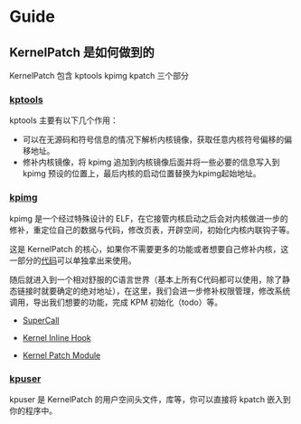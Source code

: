 # Guide

## KernelPatch 是如何做到的

KernelPatch 包含 kptools kpimg kpatch 三个部分

### [kptools](/tools/)

kptools 主要有以下几个作用：

- 可以在无源码和符号信息的情况下解析内核镜像，获取任意内核符号偏移的偏移地址。
- 修补内核镜像，将 kpimg 追加到内核镜像后面并将一些必要的信息写入到 kpimg 预设的位置上，最后内核的启动位置替换为kpimg起始地址。

### [kpimg](/kernel/)

kpimg 是一个经过特殊设计的 ELF，在它接管内核启动之后会对内核做进一步的修补，重定位自己的数据与代码，修改页表，开辟空间，初始化内核内联钩子等。  

这是 KernelPatch 的核心，如果你不需要更多的功能或者想要自己修补内核，这一部分的[代码](/kernel/base)可以单独拿出来使用。  

随后就进入到一个相对舒服的C语言世界（基本上所有C代码都可以使用，除了静态链接时就要确定的绝对地址），在这里，我们会进一步修补权限管理，修改系统调用，导出我们想要的功能，完成 KPM 初始化（todo）等。  

- [SuperCall](./super-syscall.md)

- [Kernel Inline Hook](./inline-hook.md)

- [Kernel Patch Module](./module.md)

### [kpuser](/user/)

kpuser 是 KernelPatch 的用户空间头文件，库等，你可以直接将 kpatch 嵌入到你的程序中。  
